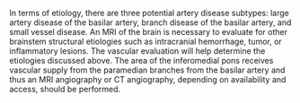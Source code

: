 In terms of etiology, there are three potential artery disease subtypes: large artery disease of the basilar artery, branch disease of the basilar artery, and small vessel disease. An MRI of the brain is necessary to evaluate for other brainstem structural etiologies such as intracranial hemorrhage, tumor, or inflammatory lesions. The vascular evaluation will help determine the etiologies discussed above. The area of the inferomedial pons receives vascular supply from the paramedian branches from the basilar artery and thus an MRI angiography or CT angiography, depending on availability and access, should be performed.
